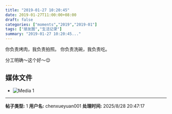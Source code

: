```yaml
---
title: "2019-01-27 10:20:45"
date: 2019-01-27T11:00:00+08:00
draft: false
categories: ["moments","2019","2019-01"]
tags: ["朋友圈","生活记录"]
summary: "2019-01-27 10:20:45..."
---
```


你负责烤肉，我负责拍照。
你负责洗碗，我负责吃。

分工明确～这个好～😌

## 媒体文件

- ![Media 1](/Moments/photos/2019-01-27/201901271020450.jpg)

---

**帖子类型:** 1
**用户名:** chenxueyuan001
**处理时间:** 2025/8/28 20:47:17